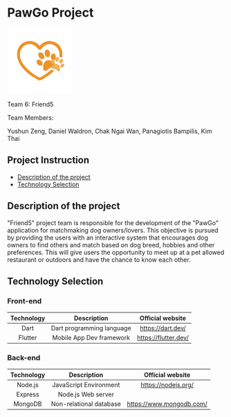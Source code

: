 # PawGo Project
[<img src="lib/assets/app_icon.png" width="150"/>](app_icon.png)

Team 6: Friend5

Team Members:

Yushun Zeng,
Daniel Waldron,
Chak Ngai Wan,
Panagiotis Bampilis,
Kim Thai

## Project Instruction
- [Description of the project](#description-of-the-project)
- [Technology Selection](#technology-selection)

## Description of the project
"Friend5" project team is responsible for the development of the "PawGo" application for matchmaking dog owners/lovers. This objective is pursued by providing the users with an interactive system that encourages dog owners to find others and match based on dog breed, hobbies and other preferences. This will give users the opportunity to meet up at a pet allowed restaurant or outdoors and have the chance to know each other.

## Technology Selection

### Front-end
|     Technology     |        Description       |                Official website                |
| :----------------: | :----------------------: | :--------------------------------------------: |
|        Dart        | Dart programming language|                https://dart.dev/               |
|       Flutter      | Mobile App Dev framework |               https://flutter.dev/             |

### Back-end
|     Technology     |        Description       |                Official website                |
| :----------------: | :----------------------: | :--------------------------------------------: |
|      Node.js       |  JavaScript Environment  |               https://nodejs.org/              |
|      Express       |    Node.js Web server    |                                                |
|      MongoDB       |  Non-relational database |             https://www.mongodb.com/           |